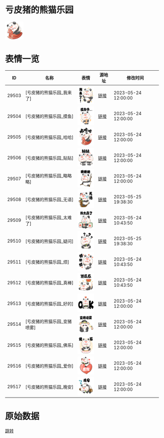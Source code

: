 # 亏皮猪的熊猫乐园

<img src="./cover.png" height="60" alt="cover" />

# 表情一览

|ID|名称|表情|源地址|修改时间|
|----|----|----|----|----|
|29503|[亏皮猪的熊猫乐园_我来了]|<img src="./pic/029503_%5B亏皮猪的熊猫乐园_我来了%5D.png" height="60" alt="我来了"/>|[链接](https://i0.hdslb.com/bfs/garb/dadd7277acfcde744c9929ea2097aafe8e223182.png)|2023-05-24 12:00:00|
|29504|[亏皮猪的熊猫乐园_摸鱼]|<img src="./pic/029504_%5B亏皮猪的熊猫乐园_摸鱼%5D.png" height="60" alt="摸鱼"/>|[链接](https://i0.hdslb.com/bfs/garb/fe8142788dc71f909f140bb32bd657ec2990dd07.png)|2023-05-24 12:00:00|
|29505|[亏皮猪的熊猫乐园_哈哈]|<img src="./pic/029505_%5B亏皮猪的熊猫乐园_哈哈%5D.png" height="60" alt="哈哈"/>|[链接](https://i0.hdslb.com/bfs/garb/1afabfedf60d082a637242d0c3f8eb6f20b6a0ab.png)|2023-05-24 12:00:00|
|29506|[亏皮猪的熊猫乐园_贴贴]|<img src="./pic/029506_%5B亏皮猪的熊猫乐园_贴贴%5D.png" height="60" alt="贴贴"/>|[链接](https://i0.hdslb.com/bfs/garb/ae799daf7b79e5f1c748b7dd185cf1296f7ce6cc.png)|2023-05-24 12:00:00|
|29507|[亏皮猪的熊猫乐园_略略略]|<img src="./pic/029507_%5B亏皮猪的熊猫乐园_略略略%5D.png" height="60" alt="略略略"/>|[链接](https://i0.hdslb.com/bfs/garb/14ddc34ef5ad98a55f4c734dfb56774bbbd811cd.png)|2023-05-24 12:00:00|
|29508|[亏皮猪的熊猫乐园_无语]|<img src="./pic/029508_%5B亏皮猪的熊猫乐园_无语%5D.png" height="60" alt="无语"/>|[链接](https://i0.hdslb.com/bfs/garb/048910ae6de82af9fc7c51f38eea91f89f43e3d6.png)|2023-05-25 19:38:30|
|29509|[亏皮猪的熊猫乐园_太难了]|<img src="./pic/029509_%5B亏皮猪的熊猫乐园_太难了%5D.png" height="60" alt="太难了"/>|[链接](https://i0.hdslb.com/bfs/garb/b65548e5f188433ca834908283b161e28a537fbf.png)|2023-05-24 10:43:50|
|29510|[亏皮猪的熊猫乐园_疑问]|<img src="./pic/029510_%5B亏皮猪的熊猫乐园_疑问%5D.png" height="60" alt="疑问"/>|[链接](https://i0.hdslb.com/bfs/garb/af3883c8f11f39be599a6965276c3f355a188145.png)|2023-05-25 19:38:30|
|29511|[亏皮猪的熊猫乐园_烦]|<img src="./pic/029511_%5B亏皮猪的熊猫乐园_烦%5D.png" height="60" alt="烦"/>|[链接](https://i0.hdslb.com/bfs/garb/8c336cbe754f233669c8d77b1653f3190558443f.png)|2023-05-24 10:43:50|
|29512|[亏皮猪的熊猫乐园_真棒]|<img src="./pic/029512_%5B亏皮猪的熊猫乐园_真棒%5D.png" height="60" alt="真棒"/>|[链接](https://i0.hdslb.com/bfs/garb/4cd4e7a01f49ae9635816d6b43c67d48aa14e3db.png)|2023-05-24 10:43:50|
|29513|[亏皮猪的熊猫乐园_好的]|<img src="./pic/029513_%5B亏皮猪的熊猫乐园_好的%5D.png" height="60" alt="好的"/>|[链接](https://i0.hdslb.com/bfs/garb/85d86a39bae69563c705186f8777a7b024dae593.png)|2023-05-24 12:00:00|
|29514|[亏皮猪的熊猫乐园_变猪喷雾]|<img src="./pic/029514_%5B亏皮猪的熊猫乐园_变猪喷雾%5D.png" height="60" alt="变猪喷雾"/>|[链接](https://i0.hdslb.com/bfs/garb/873dab333a493fa59be7dd42bee0bd08c5490f3b.png)|2023-05-24 12:00:00|
|29515|[亏皮猪的熊猫乐园_佛系]|<img src="./pic/029515_%5B亏皮猪的熊猫乐园_佛系%5D.png" height="60" alt="佛系"/>|[链接](https://i0.hdslb.com/bfs/garb/5ff1e1b2789ff5405756bd938ed42717a3cd7d7e.png)|2023-05-24 12:00:00|
|29516|[亏皮猪的熊猫乐园_爱你]|<img src="./pic/029516_%5B亏皮猪的熊猫乐园_爱你%5D.png" height="60" alt="爱你"/>|[链接](https://i0.hdslb.com/bfs/garb/50d79e58fda138be0a7a563d62f004ff56564084.png)|2023-05-24 12:00:00|
|29517|[亏皮猪的熊猫乐园_晚安]|<img src="./pic/029517_%5B亏皮猪的熊猫乐园_晚安%5D.png" height="60" alt="晚安"/>|[链接](https://i0.hdslb.com/bfs/garb/c8611ed9d0ab985a4119b02ae92c67d2cc5ae624.png)|2023-05-24 12:00:00|

# 原始数据

[跳转](./raw.json)

